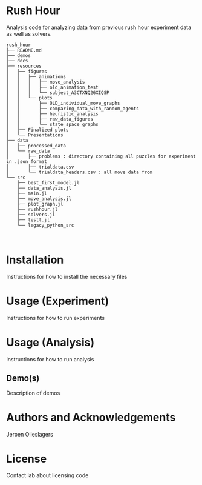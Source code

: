 # Rush Hour
Analysis code for analyzing data from previous rush hour experiment data as well as solvers.

```
rush_hour
├── README.md
├── demos
├── docs
├── resources
│   ├── figures
│   │   ├── animations
│   │   │   ├── move_analysis
│   │   │   ├── old_animation_test
│   │   │   └── subject_A3CTXNQ2GXIQSP
│   │   └── plots
│   │       ├── OLD_individual_move_graphs
│   │       ├── comparing_data_with_random_agents
│   │       ├── heuristic_analysis
│   │       ├── raw_data_figures
│   │       └── state_space_graphs
│   ├── Finalized plots
│   └── Presentations
├── data
│   ├── processed_data
│   └── raw_data
│       ├── problems : directory containing all puzzles for experiment in .json format
│       ├── trialdata.csv
│       └── trialdata_headers.csv : all move data from 
└── src
    ├── best_first_model.jl
    ├── data_analysis.jl
    ├── main.jl
    ├── move_analysis.jl
    ├── plot_graph.jl
    ├── rushhour.jl
    ├── solvers.jl
    ├── testt.jl
    └── legacy_python_src



```

# Installation
Instructions for how to install the necessary files

# Usage (Experiment)
Instructions for how to run experiments

# Usage (Analysis)
Instructions for how to run analysis

## Demo(s)
Description of demos

# Authors and Acknowledgements
Jeroen Olieslagers

# License
Contact lab about licensing code
